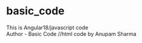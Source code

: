 # basic_code

This is Angular18/javascript code<br>
Author - Basic Code
//html code
by Anupam Sharma
